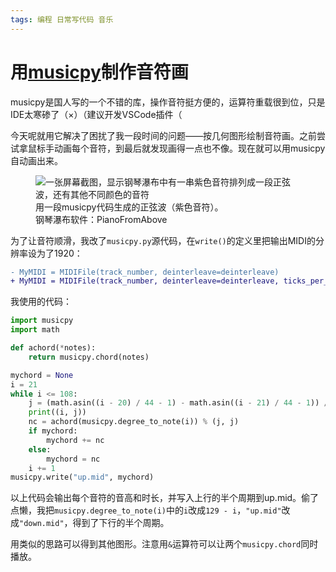 ```yaml
---
tags: 编程 日常写代码 音乐
---
```


# 用[musicpy](https://github.com/Rainbow-Dreamer/musicpy)制作音符画

musicpy是国人写的一个不错的库，操作音符挺方便的，运算符重载很到位，只是IDE太寒碜了（&times;）（建议开发VSCode插件（

今天呢就用它解决了困扰了我一段时间的问题——按几何图形绘制音符画。之前尝试拿鼠标手动画每个音符，到最后就发现画得一点也不像。现在就可以用musicpy自动画出来。


<figure>
<img src="/blog/assets/note_art_with_musicpy.png" alt="一张屏幕截图，显示钢琴瀑布中有一串紫色音符排列成一段正弦波，还有其他不同颜色的音符">
<figcaption>用一段musicpy代码生成的正弦波（紫色音符）。<br>钢琴瀑布软件：PianoFromAbove</figcaption>
</figure>

为了让音符顺滑，我改了`musicpy.py`源代码，在`write()`的定义里把输出MIDI的分辨率设为了1920：

```diff
- MyMIDI = MIDIFile(track_number, deinterleave=deinterleave)
+ MyMIDI = MIDIFile(track_number, deinterleave=deinterleave, ticks_per_quarternote=1920)
```

我使用的代码：

```python
import musicpy
import math

def achord(*notes):
    return musicpy.chord(notes)

mychord = None
i = 21
while i <= 108:
    j = (math.asin((i - 20) / 44 - 1) - math.asin((i - 21) / 44 - 1)) / (math.pi * 2)
    print((i, j))
    nc = achord(musicpy.degree_to_note(i)) % (j, j)
    if mychord:
        mychord += nc
    else:
        mychord = nc
    i += 1
musicpy.write("up.mid", mychord)
```

以上代码会输出每个音符的音高和时长，并写入上行的半个周期到up.mid。偷了点懒，我把`musicpy.degree_to_note(i)`中的`i`改成`129 - i`，`"up.mid"`改成`"down.mid"`，得到了下行的半个周期。

用类似的思路可以得到其他图形。注意用`&`运算符可以让两个`musicpy.chord`同时播放。

